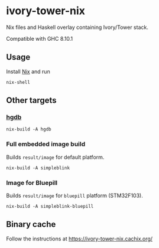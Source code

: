 # ivory-tower-nix

Nix files and Haskell overlay containing Ivory/Tower stack.

Compatible with GHC 8.10.1

## Usage

Install [Nix](https://nixos.org/nix/) and run

```
nix-shell
```

## Other targets

### [hgdb](https://github.com/distrap/hgdb)

```
nix-build -A hgdb
```

### Full embedded image build

Builds `result/image` for default platform.

```
nix-build -A simpleblink
```

### Image for Bluepill

Builds `result/image` for `bluepill` platform (STM32F103).

```
nix-build -A simpleblink-bluepill
```

## Binary cache

Follow the instructions at https://ivory-tower-nix.cachix.org/
